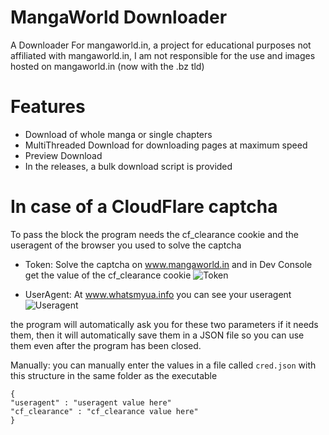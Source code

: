 # MangaWorld Downloader 
A Downloader For mangaworld.in,
a project for educational purposes not affiliated with mangaworld.in, I am not responsible for the use and images hosted on mangaworld.in (now with the .bz tld)

# Features
- Download of whole manga or single chapters
- MultiThreaded Download for downloading pages at maximum speed
- Preview Download
- In the releases, a bulk download script is provided

# In case of a CloudFlare captcha
To pass the block the program needs the cf_clearance cookie and the useragent of the browser you used to solve the captcha

- Token: Solve the captcha on www.mangaworld.in and in Dev Console get the value of the cf_clearance cookie
  ![Token](https://i.imgur.com/HYUu0M0.png)

- UserAgent: At www.whatsmyua.info you can see your useragent
  ![Useragent](https://i.imgur.com/nZZfCt1.png)

the program will automatically ask you for these two parameters if it needs them, then it will automatically save them in a JSON file so you can use them
even after the program has been closed.

Manually: you can manually enter the values in a file called `cred.json` with this structure in the same folder as the executable

```
{
"useragent" : "useragent value here"
"cf_clearance" : "cf_clearance value here"
}
```

